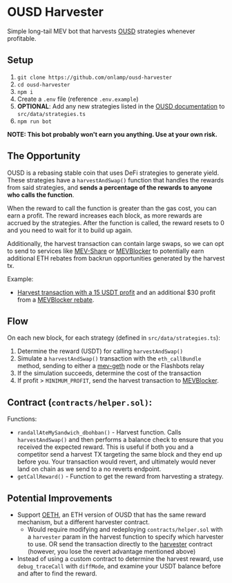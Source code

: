 # OUSD Harvester
Simple long-tail MEV bot that harvests [OUSD](https://www.ousd.com/) strategies whenever profitable.
## Setup 
1. `git clone https://github.com/onlamp/ousd-harvester`
2. `cd ousd-harvester`
3. `npm i`
4. Create a `.env` file (reference `.env.example`)
5. **OPTIONAL**: Add any new strategies listed in the [OUSD documentation](https://docs.oeth.com/smart-contracts/registry/ousd-registry) to `src/data/strategies.ts`
6. `npm run bot` 

**NOTE: This bot probably won't earn you anything. Use at your own risk.**

## The Opportunity 
OUSD is a rebasing stable coin that uses DeFi strategies to generate yield. These strategies have a `harvestAndSwap()` function that handles the rewards from said strategies, and **sends a percentage of the rewards to anyone who calls the function**.

When the reward to call the function is greater than the gas cost, you can earn a profit. The reward increases each block, as more rewards are accrued by the strategies. After the function is called, the reward resets to 0 and you need to wait for it to build up again.

Additionally, the harvest transaction can contain large swaps, so we can opt to send to services like [MEV-Share](https://docs.flashbots.net/flashbots-protect/rpc/mev-share) or [MEVBlocker](https://mevblocker.io/) to potentially earn additional ETH rebates from backrun opportunities generated by the harvest tx.

Example:
- [Harvest transaction with a 15 USDT profit](https://etherscan.io/tx/0xb2c1d7db36095fbc9a2d345efaf3a930bf5198afd6017a26cc1fdfe32467d83c) and an additional $30 profit from a [MEVBlocker rebate](https://etherscan.io/tx/0xadf5ffa815daf5baff8d44f633f42298026740629a18c5ae6fc79834ef7b2b42).


## Flow
On each new block, for each strategy (defined in `src/data/strategies.ts`):

 1. Determine the reward (USDT) for calling `harvestAndSwap()`
 2. Simulate a `harvestAndSwap()` transaction with the `eth_callBundle` method, sending to either a [mev-geth](https://github.com/flashbots/mev-geth) node or the Flashbots relay
 3. If the simulation succeeds, determine the cost of the transaction
 4. If profit > `MINIMUM_PROFIT`, send the harvest transaction to [MEVBlocker](https://mevblocker.io/).
 ## Contract (`contracts/helper.sol)`:
 Functions:
 - `randallAteMySandwich_dbohban()` - Harvest function. Calls `harvestAndSwap()` and then performs a balance check to ensure that you received the expected reward. This is useful if both you and a competitor send a harvest TX targeting the same block and they end up before you. Your transaction would revert, and ultimately would never land on chain as we send to a no reverts endpoint.
 - `getCallReward()` - Function to get the reward from harvesting a strategy.
## Potential Improvements
- Support [OETH](https://www.oeth.com/), an ETH version of OUSD that has the same reward mechanism, but a different harvester contract. 
	- Would require modifying and redeploying `contracts/helper.sol` with a `harvester` param in the harvest function to specify which harvester to use.  OR send the transaction directly to the [harvester](https://etherscan.io/address/0x0D017aFA83EAce9F10A8EC5B6E13941664A6785C) contract (however, you lose the revert advantage mentioned above)
- Instead of using a custom contract to determine the harvest reward, use `debug_traceCall` with `diffMode`, and examine your USDT balance before and after to find the reward.